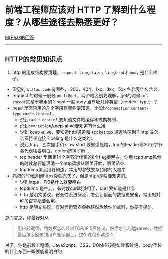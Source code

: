 # 前端工程师应该对 HTTP 了解到什么程度？从哪些途径去熟悉更好？

[MrPeak的回答](https://www.zhihu.com/question/20391668/answer/44411176)

---
## HTTP的常见知识点

1. http 的组成结构要清楚，`request line`,`status line`,`head` 和`body` 是什么样子。
- 常见的 `status code`有哪些， 200，404，1xx，3xx，5xx 各代表什么含义。
- request 的时候一般分 `post`和`get`，两个啥区别要理解，get的时候 `url encode`又是干嘛用的？post 一般body 里有哪几种类型（content-type）？
- head 里面常用的几个字段有哪些要知道，比如说`connection`,`content-type`,`cache-control`...
    - 说到`cache-control`,要知道文件的缓存和过期机制..
    - 说到`connection`,**keep-alive**要知道有什么用
    - 说到 keep-alive，要知道http通道和 socket tcp 通道啥区别？http 又怎么保持长连接？poling 是什么之类的..
    - 说到 tcp， 三次握手和 slow start 要知道是啥，tcp 的header前20个字节各代表啥要明白，option选择了解...
    - tcp header 里面第14个字节所代表的8个flag要明白，你用 tcpdump抓包的时候总要能理清一个http请求从哪里开始，哪里结束..
    - tcpdump怎么用要知道，常用的参数要存到你的大脑中
- 抓包的时候遇到https你就抓瞎了，但是https是啥要知道的。
    - 说到https，PKI是什么就要明白
    - tcpdump 是牛刀，有时候curl就够用了，curl 要知道是什么
    - http 是明文协议，安全性没法保证，怎么让里面的数据更安全，常用的对称加密算法要会用。
    - http 是明文协议，有时候运营商会截获然后给你加点料，你要有提防.

总而言之，你最好对从 
> 用户敲键盘，到数据怎么经过TCP/IP 5层协议，然后怎么到达server，数据最后怎么回来到用户显示器上，整个过程都清楚点

对了，你是前段工程师，JavaScript，CSS，DOM应该是如数家珍吧，body里装的什么东西一眼要能看明白的
    